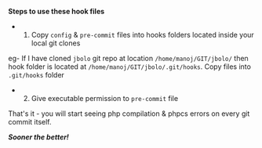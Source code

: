 **Steps to use these hook files**

- 1. Copy `config` & `pre-commit` files into hooks folders located inside your local git clones

eg- If I have cloned `jbolo` git repo at location `/home/manoj/GIT/jbolo/` then hook folder is located at 
`/home/manoj/GIT/jbolo/.git/hooks`. Copy files into `.git/hooks` folder

- 2. Give executable permission to `pre-commit` file



That's it - you will start seeing php compilation & phpcs errors on every git commit itself.



_**Sooner the better!**_